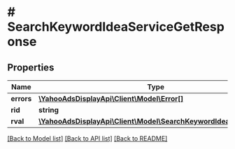 # # SearchKeywordIdeaServiceGetResponse

## Properties

Name | Type | Description | Notes
------------ | ------------- | ------------- | -------------
**errors** | [**\YahooAdsDisplayApi\Client\Model\Error[]**](Error.md) |  | [optional]
**rid** | **string** |  | [optional]
**rval** | [**\YahooAdsDisplayApi\Client\Model\SearchKeywordIdeaServicePage**](SearchKeywordIdeaServicePage.md) |  | [optional]

[[Back to Model list]](../../README.md#models) [[Back to API list]](../../README.md#endpoints) [[Back to README]](../../README.md)
